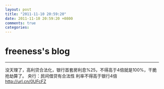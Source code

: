 ```yaml
---
layout: post
title: "2011-11-10 20:59:20"
date: 2011-11-10 20:59:20 +0800
comments: true
categories: 
---
```


# freeness's blog

----------

>
没天理了，高利贷合法化，银行首套房利息%25，不得高于4倍就是100%，干脆抢劫算了。 央行：民间借贷有合法性 利率不得高于银行4倍  http://url.cn/0UFcFZ